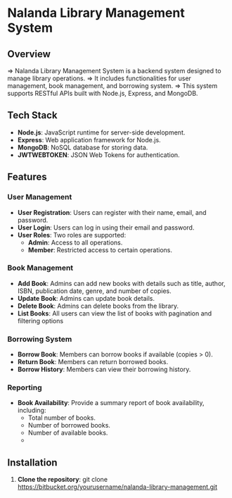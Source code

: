 # Nalanda Library Management System

## Overview
=> Nalanda Library Management System is a backend system designed to manage library operations.
=> It includes functionalities for user management, book management, and borrowing system. 
=> This system supports  RESTful  APIs built with Node.js, Express, and MongoDB.

## Tech Stack
- **Node.js**: JavaScript runtime for server-side development.
- **Express**: Web application framework for Node.js.
- **MongoDB**: NoSQL database for storing data.
- **JWTWEBTOKEN**: JSON Web Tokens for authentication.

## Features

### User Management
- **User Registration**: Users can register with their name, email, and password.
- **User Login**: Users can log in using their email and password.
- **User Roles**: Two roles are supported:
  - **Admin**: Access to all operations.
  - **Member**: Restricted access to certain operations.

### Book Management
- **Add Book**: Admins can add new books with details such as title, author, ISBN, publication date, genre, and number of copies.
- **Update Book**: Admins can update book details.
- **Delete Book**: Admins can delete books from the library.
- **List Books**: All users can view the list of books with pagination and filtering options 

### Borrowing System
- **Borrow Book**: Members can borrow books if available (copies > 0).
- **Return Book**: Members can return borrowed books.
- **Borrow History**: Members can view their borrowing history.

### Reporting
- **Book Availability**: Provide a summary report of book availability, including:
  - Total number of books.
  - Number of borrowed books.
  - Number of available books.
  - 
## Installation

1. **Clone the repository**:
   git clone https://bitbucket.org/yourusername/nalanda-library-management.git
